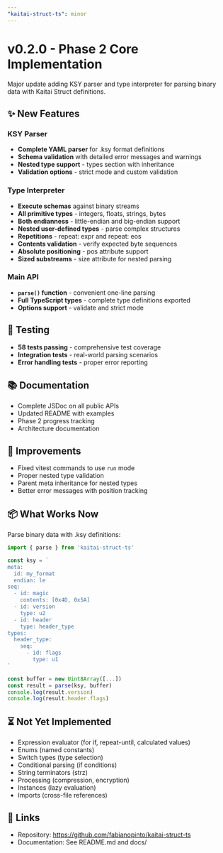 ```yaml
---
"kaitai-struct-ts": minor
---
```


# v0.2.0 - Phase 2 Core Implementation

Major update adding KSY parser and type interpreter for parsing binary data with Kaitai Struct definitions.

## ✨ New Features

### KSY Parser
- **Complete YAML parser** for .ksy format definitions
- **Schema validation** with detailed error messages and warnings
- **Nested type support** - types section with inheritance
- **Validation options** - strict mode and custom validation

### Type Interpreter
- **Execute schemas** against binary streams
- **All primitive types** - integers, floats, strings, bytes
- **Both endianness** - little-endian and big-endian support
- **Nested user-defined types** - parse complex structures
- **Repetitions** - repeat: expr and repeat: eos
- **Contents validation** - verify expected byte sequences
- **Absolute positioning** - pos attribute support
- **Sized substreams** - size attribute for nested parsing

### Main API
- **`parse()` function** - convenient one-line parsing
- **Full TypeScript types** - complete type definitions exported
- **Options support** - validate and strict mode

## 🧪 Testing
- **58 tests passing** - comprehensive test coverage
- **Integration tests** - real-world parsing scenarios
- **Error handling tests** - proper error reporting

## 📚 Documentation
- Complete JSDoc on all public APIs
- Updated README with examples
- Phase 2 progress tracking
- Architecture documentation

## 🔧 Improvements
- Fixed vitest commands to use `run` mode
- Proper nested type validation
- Parent meta inheritance for nested types
- Better error messages with position tracking

## 📦 What Works Now

Parse binary data with .ksy definitions:

```typescript
import { parse } from 'kaitai-struct-ts'

const ksy = `
meta:
  id: my_format
  endian: le
seq:
  - id: magic
    contents: [0x4D, 0x5A]
  - id: version
    type: u2
  - id: header
    type: header_type
types:
  header_type:
    seq:
      - id: flags
        type: u1
`

const buffer = new Uint8Array([...])
const result = parse(ksy, buffer)
console.log(result.version)
console.log(result.header.flags)
```

## ⏳ Not Yet Implemented

- Expression evaluator (for if, repeat-until, calculated values)
- Enums (named constants)
- Switch types (type selection)
- Conditional parsing (if conditions)
- String terminators (strz)
- Processing (compression, encryption)
- Instances (lazy evaluation)
- Imports (cross-file references)

## 🔗 Links
- Repository: https://github.com/fabianopinto/kaitai-struct-ts
- Documentation: See README.md and docs/
